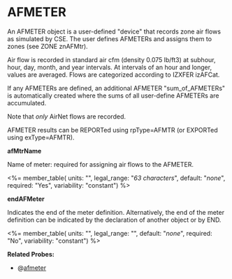 # AFMETER

An AFMETER object is a user-defined "device" that records zone air flows as simulated by CSE. The user defines AFMETERs and assigns them to zones (see ZONE znAFMtr).

Air flow is recorded in standard air cfm (density 0.075 lb/ft3) at subhour, hour, day, month, and year intervals.  At intervals of an hour and longer, values are averaged.  Flows are categorized according to IZXFER izAFCat.

If any AFMETERs are defined, an additional AFMETER "sum_of_AFMETERs" is automatically created where the sums of all user-define AFMETERs are accumulated.

Note that *only* AirNet flows are recorded.

AFMETER results can be REPORTed using rpType=AFMTR (or EXPORTed using exType=AFMTR).


**afMtrName**

Name of meter: required for assigning air flows to the AFMETER.

<%= member_table(
  units: "",
  legal_range: "*63 characters*",
  default: "*none*",
  required: "Yes",
  variability: "constant")
%>

**endAFMeter**

Indicates the end of the meter definition. Alternatively, the end of the meter definition can be indicated by the declaration of another object or by END.

<%= member_table(
  units: "",
  legal_range: "",
  default: "*none*",
  required: "No",
  variability: "constant")
%>

**Related Probes:**

- @[afmeter](#p_afmeter)
